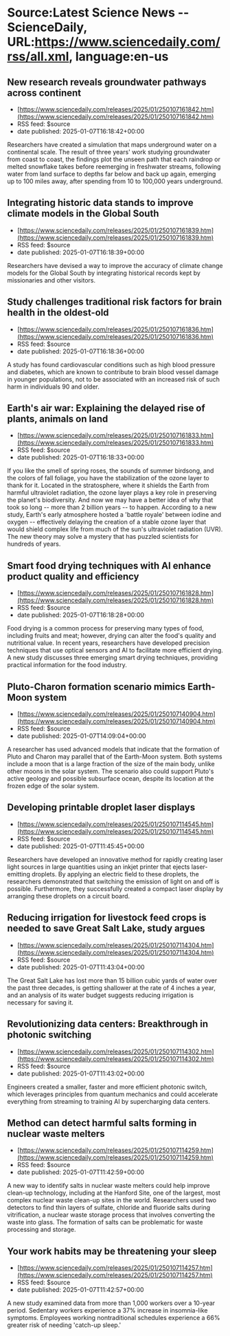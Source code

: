 # Source:Latest Science News -- ScienceDaily, URL:https://www.sciencedaily.com/rss/all.xml, language:en-us

## New research reveals groundwater pathways across continent
 - [https://www.sciencedaily.com/releases/2025/01/250107161842.htm](https://www.sciencedaily.com/releases/2025/01/250107161842.htm)
 - RSS feed: $source
 - date published: 2025-01-07T16:18:42+00:00

Researchers have created a simulation that maps underground water on a continental scale. The result of three years' work studying groundwater from coast to coast, the findings plot the unseen path that each raindrop or melted snowflake takes before reemerging in freshwater streams, following water from land surface to depths far below and back up again, emerging up to 100 miles away, after spending from 10 to 100,000 years underground.

## Integrating historic data stands to improve climate models in the Global South
 - [https://www.sciencedaily.com/releases/2025/01/250107161839.htm](https://www.sciencedaily.com/releases/2025/01/250107161839.htm)
 - RSS feed: $source
 - date published: 2025-01-07T16:18:39+00:00

Researchers have devised a way to improve the accuracy of climate change models for the Global South by integrating historical records kept by missionaries and other visitors.

## Study challenges traditional risk factors for brain health in the oldest-old
 - [https://www.sciencedaily.com/releases/2025/01/250107161836.htm](https://www.sciencedaily.com/releases/2025/01/250107161836.htm)
 - RSS feed: $source
 - date published: 2025-01-07T16:18:36+00:00

A study has found cardiovascular conditions such as high blood pressure and diabetes, which are known to contribute to brain blood vessel damage in younger populations, not to be associated with an increased risk of such harm in individuals 90 and older.

## Earth's air war: Explaining the delayed rise of plants, animals on land
 - [https://www.sciencedaily.com/releases/2025/01/250107161833.htm](https://www.sciencedaily.com/releases/2025/01/250107161833.htm)
 - RSS feed: $source
 - date published: 2025-01-07T16:18:33+00:00

If you like the smell of spring roses, the sounds of summer birdsong, and the colors of fall foliage, you have the stabilization of the ozone layer to thank for it. Located in the stratosphere, where it shields the Earth from harmful ultraviolet radiation, the ozone layer plays a key role in preserving the planet's biodiversity. And now we may have a better idea of why that took so long -- more than 2 billion years -- to happen. According to a new study, Earth's early atmosphere hosted a 'battle royale' between iodine and oxygen -- effectively delaying the creation of a stable ozone layer that would shield complex life from much of the sun's ultraviolet radiation (UVR). The new theory may solve a mystery that has puzzled scientists for hundreds of years.

## Smart food drying techniques with AI enhance product quality and efficiency
 - [https://www.sciencedaily.com/releases/2025/01/250107161828.htm](https://www.sciencedaily.com/releases/2025/01/250107161828.htm)
 - RSS feed: $source
 - date published: 2025-01-07T16:18:28+00:00

Food drying is a common process for preserving many types of food, including fruits and meat; however, drying can alter the food's quality and nutritional value. In recent years, researchers have developed precision techniques that use optical sensors and AI to facilitate more efficient drying. A new study discusses three emerging smart drying techniques, providing practical information for the food industry.

## Pluto-Charon formation scenario mimics Earth-Moon system
 - [https://www.sciencedaily.com/releases/2025/01/250107140904.htm](https://www.sciencedaily.com/releases/2025/01/250107140904.htm)
 - RSS feed: $source
 - date published: 2025-01-07T14:09:04+00:00

A researcher has used advanced models that indicate that the formation of Pluto and Charon may parallel that of the Earth-Moon system. Both systems include a moon that is a large fraction of the size of the main body, unlike other moons in the solar system. The scenario also could support Pluto's active geology and possible subsurface ocean, despite its location at the frozen edge of the solar system.

## Developing printable droplet laser displays
 - [https://www.sciencedaily.com/releases/2025/01/250107114545.htm](https://www.sciencedaily.com/releases/2025/01/250107114545.htm)
 - RSS feed: $source
 - date published: 2025-01-07T11:45:45+00:00

Researchers have developed an innovative method for rapidly creating laser light sources in large quantities using an inkjet printer that ejects laser-emitting droplets. By applying an electric field to these droplets, the researchers demonstrated that switching the emission of light on and off is possible. Furthermore, they successfully created a compact laser display by arranging these droplets on a circuit board.

## Reducing irrigation for livestock feed crops is needed to save Great Salt Lake, study argues
 - [https://www.sciencedaily.com/releases/2025/01/250107114304.htm](https://www.sciencedaily.com/releases/2025/01/250107114304.htm)
 - RSS feed: $source
 - date published: 2025-01-07T11:43:04+00:00

The Great Salt Lake has lost more than 15 billion cubic yards of water over the past three decades, is getting shallower at the rate of 4 inches a year, and an analysis of its water budget suggests reducing irrigation is necessary for saving it.

## Revolutionizing data centers: Breakthrough in photonic switching
 - [https://www.sciencedaily.com/releases/2025/01/250107114302.htm](https://www.sciencedaily.com/releases/2025/01/250107114302.htm)
 - RSS feed: $source
 - date published: 2025-01-07T11:43:02+00:00

Engineers created a smaller, faster and more efficient photonic switch, which leverages principles from quantum mechanics and could accelerate everything from streaming to training AI by supercharging data centers.

## Method can detect harmful salts forming in nuclear waste melters
 - [https://www.sciencedaily.com/releases/2025/01/250107114259.htm](https://www.sciencedaily.com/releases/2025/01/250107114259.htm)
 - RSS feed: $source
 - date published: 2025-01-07T11:42:59+00:00

A new way to identify salts in nuclear waste melters could help improve clean-up technology, including at the Hanford Site, one of the largest, most complex nuclear waste clean-up sites in the world. Researchers used two detectors to find thin layers of sulfate, chloride and fluoride salts during vitrification, a nuclear waste storage process that involves converting the waste into glass. The formation of salts can be problematic for waste processing and storage.

## Your work habits may be threatening your sleep
 - [https://www.sciencedaily.com/releases/2025/01/250107114257.htm](https://www.sciencedaily.com/releases/2025/01/250107114257.htm)
 - RSS feed: $source
 - date published: 2025-01-07T11:42:57+00:00

A new study examined data from more than 1,000 workers over a 10-year period. Sedentary workers experience a 37% increase in insomnia-like symptoms. Employees working nontraditional schedules experience a 66% greater risk of needing 'catch-up sleep.'

